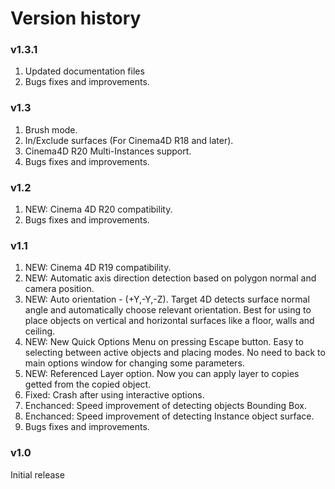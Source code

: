 # Version history

### v1.3.1

1. Updated documentation files
2. Bugs fixes and improvements.

### v1.3

1. Brush mode.
2. In/Exclude surfaces \(For Cinema4D R18 and later\).
3. Cinema4D R20 Multi-Instances support.
4. Bugs fixes and improvements.

### v1.2

1. NEW: Cinema 4D R20 compatibility.
2. Bugs fixes and improvements.

### v1.1

1. NEW: Cinema 4D R19 compatibility.
2. NEW: Automatic axis direction detection based on polygon normal and camera position.
3. NEW: Auto orientation - \(+Y,-Y,-Z\). Target 4D detects surface normal angle and automatically choose relevant orientation. Best for using to place objects on vertical and horizontal surfaces like a floor, walls and ceiling.
4. NEW: New Quick Options Menu on pressing Escape button. Easy to selecting between active objects and placing modes. No need to back to main options window for changing some parameters.
5. NEW: Referenced Layer option. Now you can apply layer to copies getted from the copied object.
6. Fixed: Crash after using interactive options.
7. Enchanced: Speed improvement of detecting objects Bounding Box.
8. Enchanced: Speed improvement of detecting Instance object surface.
9. Bugs fixes and improvements.

### v1.0

Initial release

